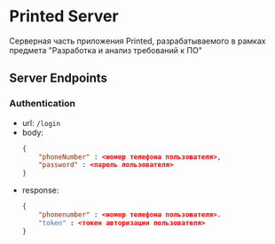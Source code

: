 # Printed Server

Серверная часть приложения Printed, разрабатываемого в рамках предмета "Разработка и анализ требований к ПО"

## Server Endpoints

### Authentication

- url: `/login`
- body: 
    ```json
    { 
        "phoneNumber" : <номер телефона пользователя>,
        "password" : <пароль пользователя>
    }
- response: 
    ```json
    {
        "phonenumber" : <номер телефона пользователя>.
        "token" : <токен авторизации пользователя>
    }